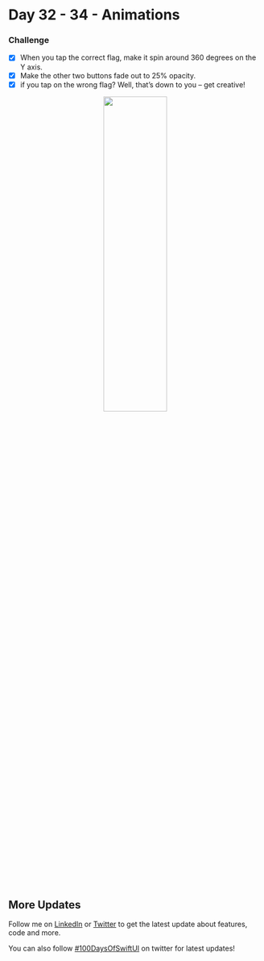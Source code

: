 # Day 32 - 34 - Animations

### Challenge
- [x] When you tap the correct flag, make it spin around 360 degrees on the Y axis.
- [x] Make the other two buttons fade out to 25% opacity.
- [x] if you tap on the wrong flag? Well, that’s down to you – get creative!

<p align="center">
  <img src="https://github.com/shankarmadeshvaran/100DaysOfSwiftUI/blob/master/Animations/ScreenShots/Animation-Challenge.gif" width="50%" height="40%"/>
</p>


## More Updates
Follow me on [LinkedIn](https://linkedin.com/in/shankar-mathesh) or [Twitter](https://twitter.com/devinmaking) to get the latest update about features, code and more. 

You can also follow [#100DaysOfSwiftUI](https://twitter.com/hashtag/100DaysOfSwiftUI) on twitter for latest updates!

